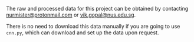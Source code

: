 The raw and processed data for this project can be obtained by contacting
[nurmister@protonmail.com](nurmister@protonmail.com) or
[vik.gopal@nus.edu.sg](vik.gopal@nus.edu.sg).

There is no need to download this data manually if you are going to
use `cnn.py`, which can download and set up the data upon request.
